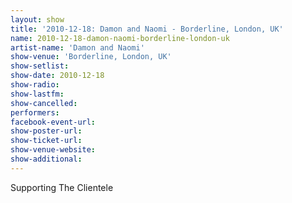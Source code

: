 ```yaml
---
layout: show
title: '2010-12-18: Damon and Naomi - Borderline, London, UK'
name: 2010-12-18-damon-naomi-borderline-london-uk
artist-name: 'Damon and Naomi'
show-venue: 'Borderline, London, UK'
show-setlist: 
show-date: 2010-12-18
show-radio: 
show-lastfm: 
show-cancelled: 
performers: 
facebook-event-url: 
show-poster-url: 
show-ticket-url: 
show-venue-website: 
show-additional: 
---
```


Supporting The Clientele